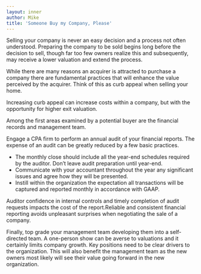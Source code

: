 ```yaml
---
layout: inner
author: Mike
title: 'Someone Buy my Company, Please'
---
```

Selling your company is never an easy decision and a process not often understood.  Preparing the company to be sold begins long before the decision to sell, though far too few owners realize this and subsequently, may receive a lower valuation and extend the process.

While there are many reasons an acquirer is attracted to purchase a company there are fundamental practices that will enhance the value perceived by the acquirer.  Think of this as curb appeal when selling your home. 

Increasing curb appeal can increase costs within a company, but with the opportunity for higher exit valuation.   

Among the first areas examined by a potential buyer are the financial records and management team. 

Engage a CPA firm to perform an annual audit of your financial reports.  The expense of an audit can be greatly reduced by a few basic practices.

* The monthly close should include all the year-end schedules required by the auditor.  Don’t leave audit preparation until year-end.
* Communicate with your accountant throughout the year any significant issues and agree how they will be presented.
* Instill within the organization the expectation all transactions will be captured and reported monthly in accordance with GAAP.

Auditor confidence in internal controls and timely completion of audit requests impacts the cost of the report.Reliable and consistent financial reporting avoids unpleasant surprises when negotiating the sale of a company.

Finally, top grade your management team developing them into a self-directed team.  A one-person show can be averse to valuations and it certainly limits company growth.  Key positions need to be clear drivers to the organization.  This will also benefit the management team as the new owners most likely will see their value going forward in the new organization.